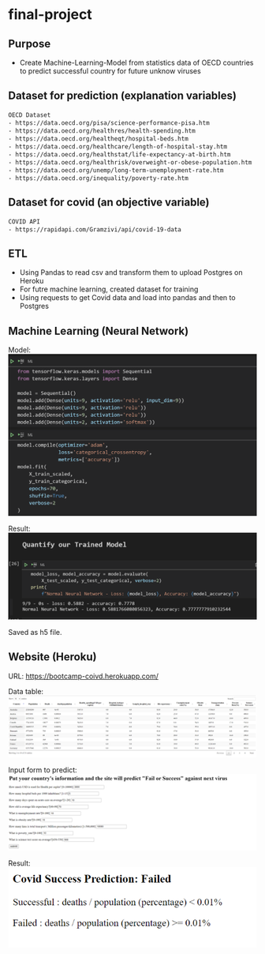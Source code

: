 # final-project

## Purpose

- Create Machine-Learning-Model from statistics data of OECD countries to predict successful country for future unknow viruses

## Dataset for prediction (explanation variables)

    OECD Dataset
    - https://data.oecd.org/pisa/science-performance-pisa.htm
    - https://data.oecd.org/healthres/health-spending.htm
    - https://data.oecd.org/healtheqt/hospital-beds.htm
    - https://data.oecd.org/healthcare/length-of-hospital-stay.htm
    - https://data.oecd.org/healthstat/life-expectancy-at-birth.htm
    - https://data.oecd.org/healthrisk/overweight-or-obese-population.htm
    - https://data.oecd.org/unemp/long-term-unemployment-rate.htm
    - https://data.oecd.org/inequality/poverty-rate.htm

## Dataset for covid (an objective variable)
    COVID API
    - https://rapidapi.com/Gramzivi/api/covid-19-data

## ETL
- Using Pandas to read csv and transform them to upload Postgres on Heroku
- For futre machine learning, created dataset for training
- Using requests to get Covid data and load into pandas and then to Postgres

## Machine Learning (Neural Network)
Model: !["Model"](image/modeling.png)

Result: !["Accuracy"](image/model.png)

Saved as h5 file.


## Website (Heroku)
URL: https://bootcamp-coivd.herokuapp.com/


Data table: !["Data Table"](image/datatable.png)

Input form to predict: !["Input"](image/input.png)

Result: !["result"](image/result.png)